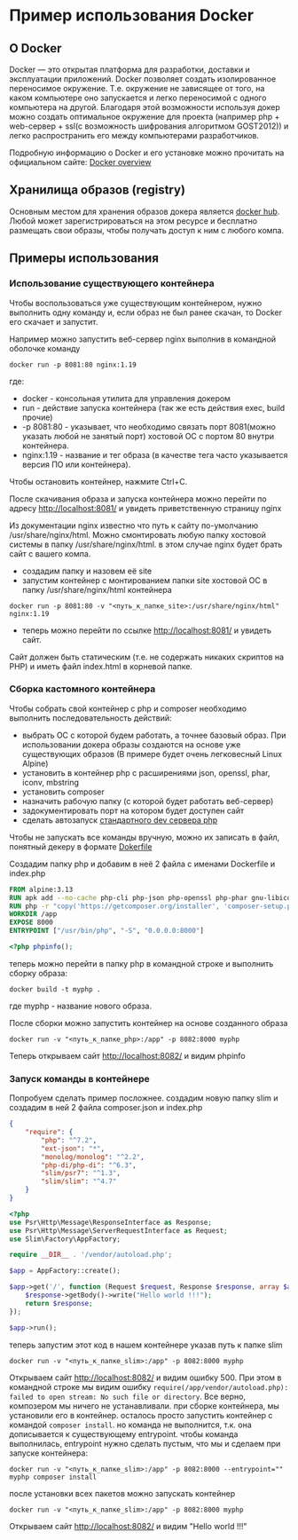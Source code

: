 # Пример использования Docker

## О Docker

Docker — это открытая платформа для разработки, доставки и эксплуатации приложений. 
Docker позволяет создать изолированное переносимое окружение. Т.е. окружение не зависящее от того, на каком компьютере 
оно запускается и легко переносимой с одного компьютера на другой. Благодаря этой возможности используя докер можно 
создать оптимальное окружение для проекта (например php + web-сервер + ssl(c возможность шифрования алгоритмом GOST2012))
и легко распространить его между компьютерами разработчиков.

Подробную информацию о Docker и его установке можно прочитать на официальном сайте: 
[Docker overview](https://docs.docker.com/get-started/overview/)

## Хранилища образов (registry)

Основным местом для хранения образов докера является [docker hub](https://hub.docker.com/). Любой может 
зарегистрироваться на этом ресурсе и бесплатно размещать свои образы, чтобы получать доступ к ним с любого компа.

## Примеры использования

### Использование существующего контейнера

Чтобы воспользоваться уже существующим контейнером, нужно выполнить одну команду и, если образ не был ранее скачан, то
Docker его скачает и запустит.

Например можно запустить веб-сервер nginx выполнив в командной оболочке команду

```
docker run -p 8081:80 nginx:1.19
```

где:
 - docker - консольная утилита для управления докером
 - run - действие запуска контейнера (так же есть действия exec, build прочие)
 - -p 8081:80 - указывает, что необходимо связать порт 8081(можно указать любой не занятый порт) хостовой ОС с портом 
 80 внутри контейнера. 
 - nginx:1.19 - название и тег образа (в качестве тега часто указывается версия ПО или контейнера).
 
Чтобы остановить контейнер, нажмите Ctrl+C.
 
После скачивания образа и запуска контейнера можно перейти по адресу [http://localhost:8081/](http://localhost:8081/) и 
увидеть приветственную страницу nginx
 
Из документации nginx известно что путь к сайту по-умолчанию /usr/share/nginx/html. Можно смонтировать любую папку 
хостовой системы в папку /usr/share/nginx/html. в этом случае nginx будет брать сайт с вашего компа. 
- создадим папку и назовем её site
- запустим контейнер с монтированием папки site хостовой ОС в папку /usr/share/nginx/html контейнера
```
docker run -p 8081:80 -v "<путь_к_папке_site>:/usr/share/nginx/html" nginx:1.19
```
- теперь можно перейти по ссылке [http://localhost:8081/](http://localhost:8081/) и увидеть сайт.

Сайт должен быть статическим (т.е. не содержать никаких скриптов на PHP) и иметь файл index.html в корневой папке.

### Сборка кастомного контейнера 

Чтобы собрать свой контейнер с php и composer необходимо выполнить последовательность действий:
- выбрать ОС с которой будем работать, а точнее базовый образ. При использовании докера образы создаются на основе уже существующих образов (В примере будет очень легковесный Linux Alpine)
- установить в контейнер php с расширениями json, openssl, phar, iconv, mbstring
- установить composer
- назначить рабочую папку (с которой будет работать веб-сервер)
- задокументировать порт на котором будет доступен сайт
- сделать автозапуск [стандартного dev сервера php](https://www.php.net/manual/ru/features.commandline.webserver.php)

Чтобы не запускать все команды вручную, можно их записать в файл, понятный декеру в формате [Dokerfile](https://docs.docker.com/engine/reference/builder/)

Создадим папку php и добавим в неё 2 файла с именами Dockerfile и index.php

```dockerfile
FROM alpine:3.13
RUN apk add --no-cache php-cli php-json php-openssl php-phar gnu-libiconv php-iconv php-mbstring
RUN php -r "copy('https://getcomposer.org/installer', 'composer-setup.php');" && php composer-setup.php --install-dir=bin --filename=composer && php -r "unlink('composer-setup.php');"
WORKDIR /app
EXPOSE 8000
ENTRYPOINT ["/usr/bin/php", "-S", "0.0.0.0:8000"]
```

```php
<?php phpinfo();
```

теперь можно перейти в папку php в командной строке и выполнить сборку образа:
```
docker build -t myphp .
```
где myphp - название нового образа.

После сборки можно запустить контейнер на основе созданного образа
```
docker run -v "<путь_к_папке_php>:/app" -p 8082:8000 myphp
```

Теперь открываем сайт [http://localhost:8082/](http://localhost:8082/) и видим phpinfo

### Запуск команды в контейнере

Попробуем сделать пример посложнее. создадим новую папку slim и создадим в ней 2 файла composer.json и index.php

```json
{
    "require": {
        "php": "^7.2",
        "ext-json": "*",
        "monolog/monolog": "^2.2",
        "php-di/php-di": "^6.3",
        "slim/psr7": "^1.3",
        "slim/slim": "^4.7"
    }
}
```

```php
<?php
use Psr\Http\Message\ResponseInterface as Response;
use Psr\Http\Message\ServerRequestInterface as Request;
use Slim\Factory\AppFactory;

require __DIR__ . '/vendor/autoload.php';

$app = AppFactory::create();

$app->get('/', function (Request $request, Response $response, array $args) {
    $response->getBody()->write("Hello world !!!");
    return $response;
});

$app->run();

```

теперь запустим этот код в нашем контейнере указав путь к папке slim
```
docker run -v "<путь_к_папке_slim>:/app" -p 8082:8000 myphp
```

Открываем сайт [http://localhost:8082/](http://localhost:8082/) и видим ошибку 500. При этом в командной строке мы 
видим ошибку ```require(/app/vendor/autoload.php): failed to open stream: No such file or directory```. Все верно,
композером мы ничего не устанавливали. при сборке контейнера, мы установили его в контейнер. осталось просто запустить 
контейнер с командой ```composer install```. но команда не выполнится, т.к. она дописывается к существующему entrypoint.
чтобы команда выполнилась, entrypoint нужно сделать пустым, что мы и сделаем при запуске контейнера:
```
docker run -v "<путь_к_папке_slim>:/app" -p 8082:8000 --entrypoint="" myphp composer install
```

после установки всех пакетов можно запускать контейнер
```
docker run -v "<путь_к_папке_slim>:/app" -p 8082:8000 myphp
```

Открываем сайт [http://localhost:8082/](http://localhost:8082/) и видим "Hello world !!!"

